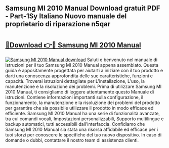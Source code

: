 ## Samsung Ml 2010 Manual Download gratuit PDF - Part-1Sy Italiano Nuovo manuale del proprietario di riparazione n5qar

# <h2><a href="http://dfbnx78.blite.top/?on=Samsung+Ml+2010+Manual">🔗Download 👉🔴 Samsung Ml 2010 Manual</a></h2>

[![Samsung Ml 2010 Manual download](https://i.imgur.com/lujVjoI.png)](http://dfbnx78.blite.top/?on=Samsung+Ml+2010+Manual)
Saluti e benvenuto nel manuale di Istruzioni per il tuo Samsung Ml 2010 Manual appena assemblato. Questa guida è appositamente progettata per aiutarti a iniziare con il tuo prodotto e darti una conoscenza approfondita delle sue caratteristiche, funzioni e capacità. Troverai istruzioni dettagliate per L'installazione, L'uso, la manutenzione e la risoluzione dei problemi. Prima di utilizzare Samsung Ml 2010 Manual, ti consigliamo di leggere attentamente questo Manuale di istruzioni. Contiene informazioni importanti sulla configurazione, il funzionamento, la manutenzione e la risoluzione dei problemi del prodotto per garantire che sia possibile utilizzare il prodotto in modo efficace ed efficiente. Samsung Ml 2010 Manual ha una serie di funzionalità avanzate, tra cui comandi vocali, Impostazioni personalizzabili, Supporto multilingue e backup automatici, tutti accessibili dall'interfaccia. Confidiamo che Samsung Ml 2010 Manual sia stata una risorsa affidabile ed efficace per i tuoi sforzi per conoscere le specifiche del tuo nuovo dispositivo. In caso di domande o dubbi, contattare il nostro team di assistenza clienti.

